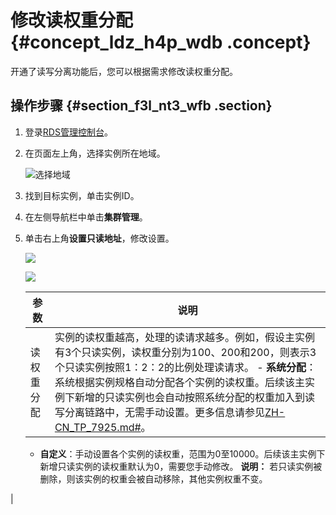 # 修改读权重分配 {#concept_ldz_h4p_wdb .concept}

开通了读写分离功能后，您可以根据需求修改读权重分配。

## 操作步骤 {#section_f3l_nt3_wfb .section}

1.  登录[RDS管理控制台](https://rdsnew.console.aliyun.com/console/index#/rdsList/)。
2.  在页面左上角，选择实例所在地域。

    ![选择地域](http://static-aliyun-doc.oss-cn-hangzhou.aliyuncs.com/assets/img/7814/154727817836543_zh-CN.png)

3.  找到目标实例，单击实例ID。
4.  在左侧导航栏中单击**集群管理**。
5.  单击右上角**设置只读地址**，修改设置。

    ![](http://static-aliyun-doc.oss-cn-hangzhou.aliyuncs.com/assets/img/7916/154727817832605_zh-CN.png)

    ![](http://static-aliyun-doc.oss-cn-hangzhou.aliyuncs.com/assets/img/7916/154727817832606_zh-CN.png)

    |参数|说明|
    |--|--|
    |读权重分配|实例的读权重越高，处理的读请求越多。例如，假设主实例有3个只读实例，读权重分别为100、200和200，则表示3个只读实例按照1：2：2的比例处理读请求。    -   **系统分配**：系统根据实例规格自动分配各个实例的读权重。后续该主实例下新增的只读实例也会自动按照系统分配的权重加入到读写分离链路中，无需手动设置。更多信息请参见[ZH-CN\_TP\_7925.md\#](cn.zh-CN/用户指南/读写分离/系统权重分配规则.md#)。
    -   **自定义**：手动设置各个实例的读权重，范围为0至10000。后续该主实例下新增只读实例的读权重默认为0，需要您手动修改。
**说明：** 若只读实例被删除，则该实例的权重会被自动移除，其他实例权重不变。

|


